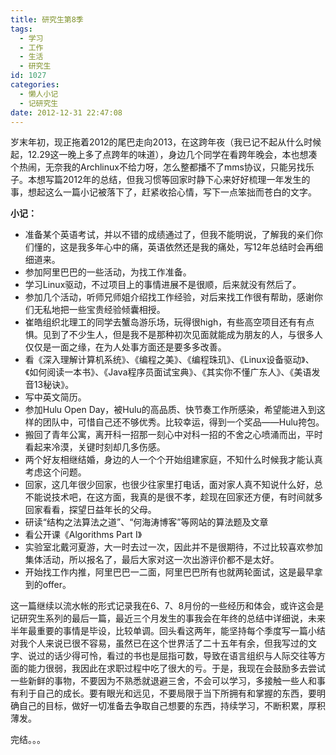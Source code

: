 ```yaml
---
title: 研究生第8季
tags:
  - 学习
  - 工作
  - 生活
  - 研究生
id: 1027
categories:
  - 懒人小记
  - 记研究生
date: 2012-12-31 22:47:08
---
```


岁末年初，现正拖着2012的尾巴走向2013，在这跨年夜（我已记不起从什么时候起，12.29这一晚上多了点跨年的味道），身边几个同学在看跨年晚会，本也想凑个热闹，无奈我的Archlinux不给力呀，怎么整都播不了mms协议，只能另找乐子。本想写篇2012年的总结，但我习惯等回家时静下心来好好梳理一年发生的事，想起这么一篇小记被落下了，赶紧收拾心情，写下一点笨拙而苍白的文字。

<!--more-->


**小记：**

* 准备某个英语考试，并以不错的成绩通过了，但我不能明说，了解我的亲们你们懂的，这是我多年心中的痛，英语依然还是我的痛处，写12年总结时会再细细道来。
* 参加阿里巴巴的一些活动，为找工作准备。
* 学习Linux驱动，不过项目上的事情进展不是很顺，后来就没有然后了。
* 参加几个活动，听师兄师姐介绍找工作经验，对后来找工作很有帮助，感谢你们无私地把一些宝贵经验倾囊相授。
* 崔皓组织北理工的同学去蟹岛游乐场，玩得很high，有些高空项目还有有点惧。见到了不少生人，但是我不是那种初次见面就能成为朋友的人，与很多人仅仅是一面之缘，在为人处事方面还是要多多改善。
* 看《深入理解计算机系统》、《编程之美》、《编程珠玑》、《Linux设备驱动》、《如何阅读一本书》、《Java程序员面试宝典》、《其实你不懂广东人》、《美语发音13秘诀》。
* 写中英文简历。
* 参加Hulu Open Day，被Hulu的高品质、快节奏工作所感染，希望能进入到这样的团队中，可惜自己还不够优秀。比较幸运，得到一个奖品——Hulu挎包。
* 搬回了青年公寓，离开科一招那一刻心中对科一招的不舍之心喷涌而出，平时看起来冷漠，关键时刻却几多伤感。
* 两个好友相继结婚，身边的人一个个开始组建家庭，不知什么时候我才能认真考虑这个问题。
* 回家，这几年很少回家，也很少往家里打电话，面对家人真不知说什么好，总不能说技术吧，在这方面，我真的是很不孝，趁现在回家还方便，有时间就多回家看看，探望日益年长的父母。
* 研读“结构之法算法之道”、“何海涛博客”等网站的算法题及文章
* 看公开课《Algorithms Part I》
* 实验室北戴河夏游，大一时去过一次，因此并不是很期待，不过比较喜欢参加集体活动，所以报名了，最后大家对这一次出游评价都不是太好。
* 开始找工作内推，阿里巴巴一二面，阿里巴巴所有也就两轮面试，这是最早拿到的offer。

这一篇继续以流水帐的形式记录我在6、7、8月份的一些经历和体会，或许这会是记研究生系列的最后一篇，最近三个月发生的事我会在年终的总结中详细说，未来半年最重要的事情是毕设，比较单调。回头看这两年，能坚持每个季度写一篇小结对我个人来说已很不容易，虽然已在这个世界活了二十五年有余，但我写过的文字、说过的话少得可怜，看过的书也是屈指可数，导致在语言组织与人际交往等方面的能力很弱，我因此在求职过程中吃了很大的亏。于是，我现在会鼓励多去尝试一些新鲜的事物，不要因为不熟悉就退避三舍，不会可以学习，多接触一些人和事有利于自己的成长。要有眼光和远见，不要局限于当下所拥有和掌握的东西，要明确自己的目标，做好一切准备去争取自己想要的东西，持续学习，不断积累，厚积薄发。

完结。。。
